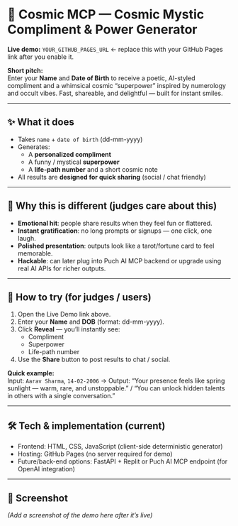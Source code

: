 # 🌌 Cosmic MCP — Cosmic Mystic Compliment & Power Generator

**Live demo:** `YOUR_GITHUB_PAGES_URL` ← replace this with your GitHub Pages link after you enable it.

**Short pitch:**  
Enter your **Name** and **Date of Birth** to receive a poetic, AI-styled compliment and a whimsical cosmic “superpower” inspired by numerology and occult vibes. Fast, shareable, and delightful — built for instant smiles.

---

## ✨ What it does
- Takes `name` + `date of birth` (dd-mm-yyyy)
- Generates:
  - A **personalized compliment**
  - A funny / mystical **superpower**
  - A **life-path number** and a short cosmic note
- All results are **designed for quick sharing** (social / chat friendly)

---

## 🚀 Why this is different (judges care about this)
- **Emotional hit**: people share results when they feel fun or flattered.
- **Instant gratification**: no long prompts or signups — one click, one laugh.
- **Polished presentation**: outputs look like a tarot/fortune card to feel memorable.
- **Hackable**: can later plug into Puch AI MCP backend or upgrade using real AI APIs for richer outputs.

---

## 🧭 How to try (for judges / users)
1. Open the Live Demo link above.  
2. Enter your **Name** and **DOB** (format: dd-mm-yyyy).  
3. Click **Reveal** — you’ll instantly see:
   - Compliment
   - Superpower
   - Life-path number
4. Use the **Share** button to post results to chat / social.

**Quick example:**  
Input: `Aarav Sharma`, `14-02-2006` → Output: “Your presence feels like spring sunlight — warm, rare, and unstoppable.” / “You can unlock hidden talents in others with a single conversation.”

---

## 🛠 Tech & implementation (current)
- Frontend: HTML, CSS, JavaScript (client-side deterministic generator)  
- Hosting: GitHub Pages (no server required for demo)  
- Future/back-end options: FastAPI + Replit or Puch AI MCP endpoint (for OpenAI integration)

---

## 📸 Screenshot
*(Add a screenshot of the demo here after it’s live)*
